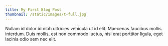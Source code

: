 ```yaml
---
title: My First Blog Post
thumbnail: /static/images/t-full.jpg
---
```

Nullam id dolor id nibh ultricies vehicula ut id elit. Maecenas faucibus mollis interdum. Duis mollis, est non commodo luctus, nisi erat porttitor ligula, eget lacinia odio sem nec elit.